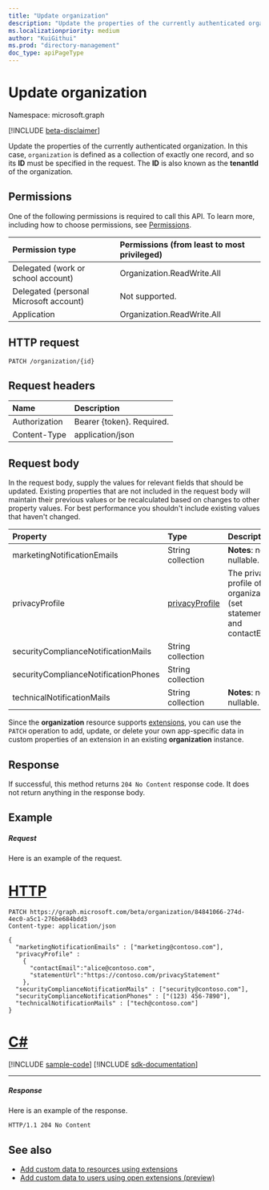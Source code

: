 ```yaml
---
title: "Update organization"
description: "Update the properties of the currently authenticated organization."
ms.localizationpriority: medium
author: "KuiGithui"
ms.prod: "directory-management"
doc_type: apiPageType
---
```


# Update organization

Namespace: microsoft.graph

[!INCLUDE [beta-disclaimer](../../includes/beta-disclaimer.md)]

Update the properties of the currently authenticated organization. In this case, `organization` is defined as a collection of exactly one record, and so its **ID** must be specified in the request.  The **ID** is also known as the **tenantId** of the organization.

## Permissions

One of the following permissions is required to call this API. To learn more, including how to choose permissions, see [Permissions](/graph/permissions-reference).

|Permission type | Permissions (from least to most privileged) |
|:--------------------|:---------------------------------------------------------|
|Delegated (work or school account) | Organization.ReadWrite.All |
|Delegated (personal Microsoft account) | Not supported. |
|Application | Organization.ReadWrite.All |

## HTTP request

<!-- { "blockType": "ignored" } -->

```http
PATCH /organization/{id}
```

## Request headers

| Name       | Description|
|:-----------|:----------|
| Authorization  | Bearer {token}. Required. |
| Content-Type   | application/json |


## Request body

In the request body, supply the values for relevant fields that should be updated. Existing properties that are not included in the request body will maintain their previous values or be recalculated based on changes to other property values. For best performance you shouldn't include existing values that haven't changed.

| Property  | Type |Description|
|:---------------|:--------|:----------|
|marketingNotificationEmails|String collection|                                        **Notes**: not nullable.            |
|privacyProfile|[privacyProfile](../resources/privacyprofile.md)|The privacy profile of an organization (set statementUrl and contactEmail).            |
|securityComplianceNotificationMails|String collection||
|securityComplianceNotificationPhones|String collection||
|technicalNotificationMails|String collection|                                        **Notes**: not nullable.            |

Since the **organization** resource supports [extensions](/graph/extensibility-overview), you can use the `PATCH` operation to 
add, update, or delete your own app-specific data in custom properties of an extension in an existing **organization** instance.

## Response

If successful, this method returns `204 No Content` response code. It does not return anything in the response body.

## Example
##### Request
Here is an example of the request.

# [HTTP](#tab/http)
<!-- {
  "blockType": "request",
  "name": "update_organization"
}-->

```http
PATCH https://graph.microsoft.com/beta/organization/84841066-274d-4ec0-a5c1-276be684bdd3
Content-type: application/json

{
  "marketingNotificationEmails" : ["marketing@contoso.com"],
  "privacyProfile" :
    {
      "contactEmail":"alice@contoso.com",
      "statementUrl":"https://contoso.com/privacyStatement"
    },
  "securityComplianceNotificationMails" : ["security@contoso.com"],
  "securityComplianceNotificationPhones" : ["(123) 456-7890"],
  "technicalNotificationMails" : ["tech@contoso.com"]
}
```

# [C#](#tab/csharp)
[!INCLUDE [sample-code](../includes/snippets/csharp/update-organization-csharp-snippets.md)]
[!INCLUDE [sdk-documentation](../includes/snippets/snippets-sdk-documentation-link.md)]

---


##### Response

Here is an example of the response.
<!-- {
  "blockType": "response"
} -->

```http
HTTP/1.1 204 No Content
```

## See also

- [Add custom data to resources using extensions](/graph/extensibility-overview)
- [Add custom data to users using open extensions (preview)](/graph/extensibility-open-users)

<!--
- [Add custom data to groups using schema extensions (preview)](/graph/extensibility-schema-groups)
-->

<!-- uuid: 8fcb5dbc-d5aa-4681-8e31-b001d5168d79
2015-10-25 14:57:30 UTC -->
<!--
{
  "type": "#page.annotation",
  "description": "Update organization",
  "keywords": "",
  "section": "documentation",
  "tocPath": "",
  "suppressions": [
  ]
}
-->



